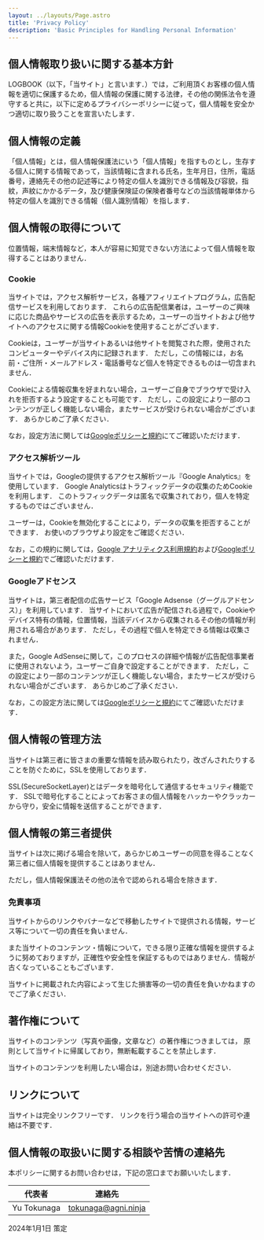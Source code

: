 ```yaml
---
layout: ../layouts/Page.astro
title: 'Privacy Policy'
description: 'Basic Principles for Handling Personal Information'
---
```


## 個人情報取り扱いに関する基本方針

LOGBOOK（以下，「当サイト」と言います．）では，ご利用頂くお客様の個人情報を適切に保護するため，個人情報の保護に関する法律，その他の関係法令を遵守すると共に，以下に定めるプライバシーポリシーに従って，個人情報を安全かつ適切に取り扱うことを宣言いたします．

## 個人情報の定義

「個人情報」とは，個人情報保護法にいう「個人情報」を指すものとし，生存する個人に関する情報であって，当該情報に含まれる氏名，生年月日，住所，電話番号，連絡先その他の記述等により特定の個人を識別できる情報及び容貌，指紋，声紋にかかるデータ，及び健康保険証の保険者番号などの当該情報単体から特定の個人を識別できる情報（個人識別情報）を指します．

## 個人情報の取得について

位置情報，端末情報など，本人が容易に知覚できない方法によって個人情報を取得することはありません．

### Cookie

当サイトでは，アクセス解析サービス，各種アフィリエイトプログラム，広告配信サービスを利用しております．
これらの広告配信業者は，ユーザーのご興味に応じた商品やサービスの広告を表示するため，ユーザーの当サイトおよび他サイトへのアクセスに関する情報Cookieを使用することがございます．

Cookieは，ユーザーが当サイトあるいは他サイトを閲覧された際，使用されたコンピューターやデバイス内に記録されます．
ただし，この情報には，お名前・ご住所・メールアドレス・電話番号など個人を特定できるものは一切含まれません．

Cookieによる情報収集を好まれない場合，ユーザーご自身でブラウザで受け入れを拒否するよう設定することも可能です．
ただし，この設定により一部のコンテンツが正しく機能しない場合，またサービスが受けられない場合がございます．
あらかじめご了承ください．

なお，設定方法に関しては[Googleポリシーと規約](https://policies.google.com/technologies/partner-sites?hl=ja)にてご確認いただけます．

### アクセス解析ツール

当サイトでは，Googleの提供するアクセス解析ツール『Google Analytics』を使用しています．
Google Analyticsはトラフィックデータの収集のためCookieを利用します．
このトラフィックデータは匿名で収集されており，個人を特定するものではございません．

ユーザーは，Cookieを無効化することにより，データの収集を拒否することができます．
お使いのブラウザより設定をご確認ください．

なお，この規約に関しては，[Google アナリティクス利用規約](https://marketingplatform.google.com/about/analytics/terms/jp/)および[Googleポリシーと規約](https://policies.google.com/technologies/partner-sites?hl=ja)でご確認いただけます．

### Googleアドセンス

当サイトは，第三者配信の広告サービス「Google Adsense（グーグルアドセンス）」を利用しています．
当サイトにおいて広告が配信される過程で，Cookieやデバイス特有の情報，位置情報，当該デバイスから収集されるその他の情報が利用される場合があります．
ただし，その過程で個人を特定できる情報は収集されません．

また，Google AdSenseに関して，このプロセスの詳細や情報が広告配信事業者に使用されないよう，ユーザーご自身で設定することができます．
ただし，この設定により一部のコンテンツが正しく機能しない場合，またサービスが受けられない場合がございます．
あらかじめご了承ください．

なお，この設定方法に関しては[Googleポリシーと規約](https://policies.google.com/technologies/partner-sites?hl=ja)にてご確認いただけます．

## 個人情報の管理方法

当サイトは第三者に皆さまの重要な情報を読み取られたり，改ざんされたりすることを防ぐために，SSLを使用しております．

SSL(SecureSocketLayer)とはデータを暗号化して通信するセキュリティ機能です．
SSLで暗号化することによってお客さまの個人情報をハッカーやクラッカーから守り，安全に情報を送信することができます．

## 個人情報の第三者提供

当サイトは次に掲げる場合を除いて，あらかじめユーザーの同意を得ることなく第三者に個人情報を提供することはありません．

ただし，個人情報保護法その他の法令で認められる場合を除きます．

### 免責事項

当サイトからのリンクやバナーなどで移動したサイトで提供される情報，サービス等について一切の責任を負いません．

また当サイトのコンテンツ・情報について，できる限り正確な情報を提供するように努めておりますが，正確性や安全性を保証するものではありません．情報が古くなっていることもございます．

当サイトに掲載された内容によって生じた損害等の一切の責任を負いかねますのでご了承ください．

## 著作権について

当サイトのコンテンツ（写真や画像，文章など）の著作権につきましては， 原則として当サイトに帰属しており，無断転載することを禁止します．

当サイトのコンテンツを利用したい場合は，別途お問い合わせください．

## リンクについて

当サイトは完全リンクフリーです．
リンクを行う場合の当サイトへの許可や連絡は不要です．

## 個人情報の取扱いに関する相談や苦情の連絡先

本ポリシーに関するお問い合わせは，下記の窓口までお願いいたします．

| 代表者      | 連絡先                |
| ----------- | --------------------- |
| Yu Tokunaga | <tokunaga@agni.ninja> |

2024年1月1日 策定
